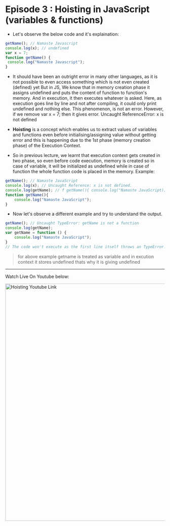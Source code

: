 # Episode 3 : Hoisting in JavaScript (variables & functions)

* Let's observe the below code and it's explaination:
```js
getName(); // Namaste Javascript
console.log(x); // undefined
var x = 7;
function getName() {
 console.log("Namaste Javascript");
}
```

* It should have been an outright error in many other languages, as it is not possible to even access something which is not even created (defined) yet But in JS, We know that in memory creation phase it assigns undefined and puts the content of function to function's memory. And in execution, it then executes whatever is asked. Here, as execution goes line by line and not after compiling, it could only print undefined and nothing else. This phenomenon, is not an error. However, if we remove var x = 7; then it gives error. Uncaught ReferenceError: x is not defined

* **Hoisting** is a concept which enables us to extract values of variables and functions even before initialising/assigning value without getting error and this is happening due to the 1st phase (memory creation phase) of the Execution Context.

* So in previous lecture, we learnt that execution context gets created in two phase, so even before code execution, memory is created so in case of variable, it will be initialized as undefined while in case of function the whole function code is placed in the memory. Example:

```js
getName(); // Namaste JavaScript
console.log(x); // Uncaught Reference: x is not defined.
console.log(getName); // f getName(){ console.log("Namaste JavaScript); }
function getName(){
    console.log("Namaste JavaScript");
}
```

* Now let's observe a different example and try to understand the output.
```js
getName(); // Uncaught TypeError: getName is not a function
console.log(getName);
var getName = function () {
    console.log("Namaste JavaScript");
}
// The code won't execute as the first line itself throws an TypeError.
```
> for above example getname is treated as variable and in excution context it stores undefined thats why it is giving undefined

<hr>

Watch Live On Youtube below:

<a href="https://www.youtube.com/watch?v=Fnlnw8uY6jo&ab_channel=AkshaySaini" target="_blank"><img src="https://img.youtube.com/vi/Fnlnw8uY6jo/0.jpg" width="750"
alt="Hoisting Youtube Link"/></a>
